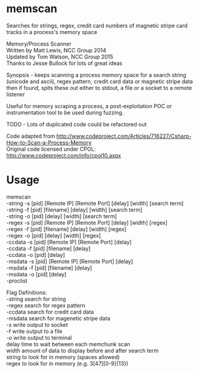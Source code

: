 # memscan
Searches for strings, regex, credit card numbers of magnetic stripe card tracks in a process's memory space  

Memory/Process Scanner  
Written by Matt Lewis, NCC Group 2014  
Updated by Tom Watson, NCC Group 2015  
Thanks to Jesse Bullock for lots of great ideas  

Synopsis - keeps scanning a process memory space for a search string (unicode and ascii), regex pattern, credit card data or magnetic stripe data then if found, spits these out either to stdout, a file or a socket to a remote listener

Useful for memory scraping a process, a post-exploitation POC or instrumentation tool to be used during fuzzing.  

TODO - Lots of duplicated code could be refactored out  

Code adapted from http://www.codeproject.com/Articles/716227/Csharp-How-to-Scan-a-Process-Memory  
Original code licensed under CPOL: http://www.codeproject.com/info/cpol10.aspx  

# Usage

memscan  
    -string -s [pid] [Remote IP] [Remote Port] [delay] [width] [search term]    
    -string -f [pid] [filename] [delay] [width] [search term]  
    -string -o [pid] [delay] [width] [search term]  
    -regex -s [pid] [Remote IP] [Remote Port] [delay] [width] [regex]  
    -regex -f [pid] [filename] [delay] [width] [regex]  
    -regex -o [pid] [delay] [width] [regex]  
    -ccdata -s [pid] [Remote IP] [Remote Port] [delay]  
    -ccdata -f [pid] [filename] [delay]  
    -ccdata -o [pid] [delay]  
    -msdata -s [pid] [Remote IP] [Remote Port] [delay]  
    -msdata -f [pid] [filename] [delay]  
    -msdata -o [pid] [delay]  
    -proclist

Flag Definitions:  
    -string         search for string  
    -regex          search for regex pattern  
    -ccdata         search for credit card data  
    -msdata         search for magenetic stripe data  
    -s              write output to socket  
    -f              write output to a file  
    -o              write output to terminal  
    delay           time to wait between each memchunk scan  
    width           amount of data to display before and after search term  
    string          to look for in memory (spaces allowed)  
    regex           to look for in memory (e.g. 3[47][0-9]{13})
